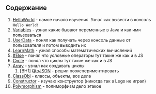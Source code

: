 ## Содержание
1. [HelloWorld](https://github.com/danyasatsuk/learnjava/blob/master/learndocs/HelloWorld.md) - самое начало изучения. Узнал как вывести в консоль `Hello World!`
2. [Variables](https://github.com/danyasatsuk/learnjava/blob/master/learndocs/Variables.md) - узнал какие бывают переменные в Java и как ими пользоваться
3. [UserData](https://github.com/danyasatsuk/learnjava/blob/master/learndocs/UserData.md) - понял как получать через консоль данные от пользователя и потом выводить их
4. [LearnMath](https://github.com/danyasatsuk/learnjava/blob/master/learndocs/LearnMath.md) - узнал способы математических вычислений
5. [IfElse](https://github.com/danyasatsuk/learnjava/blob/master/learndocs/IfElse.md) - понял что условные операторы тут такие же как и в JS
6. [Cycle](https://github.com/danyasatsuk/learnjava/blob/master/learndocs/Cycle.md) - понял что циклы тут такие же как и в JS
7. [Array](https://github.com/danyasatsuk/learnjava/blob/master/learndocs/Array.md) - узнал как создавать циклы
    1. [ВН1] [QtoJSON](https://github.com/danyasatsuk/learnjava/blob/master/learndocs/QtoJSON.md) - решил поэкспериментировать
8. [ClassObj](https://github.com/danyasatsuk/learnjava/blob/master/learndocs/ClassObj.md) - классы, объекты, все дела
9. [Constructor](https://github.com/danyasatsuk/learnjava/blob/master/learndocs/Constructor.md) - изучаю конструктор (никогда так в Lego не играл)
10. [Polymorphism](https://github.com/danyasatsuk/learnjava/blob/master/learndocs/Polymorphism.md) - полиморфизм дело этакое